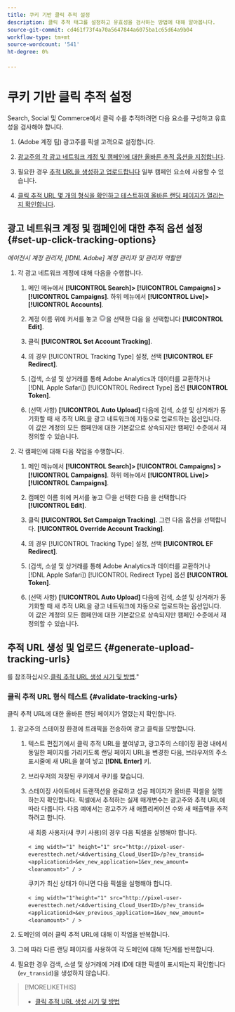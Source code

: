 ```yaml
---
title: 쿠키 기반 클릭 추적 설정
description: 클릭 추적 태그를 설정하고 유효성을 검사하는 방법에 대해 알아봅니다.
source-git-commit: cd461f73f4a70a5647844a6075ba1c65d64a9b04
workflow-type: tm+mt
source-wordcount: '541'
ht-degree: 0%

---
```


# 쿠키 기반 클릭 추적 설정

Search, Social 및 Commerce에서 클릭 수를 추적하려면 다음 요소를 구성하고 유효성을 검사해야 합니다.

1. (Adobe 계정 팀) 광고주를 픽셀 고객으로 설정합니다.

1. [광고주의 각 광고 네트워크 계정 및 캠페인에 대한 올바른 추적 옵션을 지정합니다](#set-up-click-tracking-options).

1. 필요한 경우 [추적 URL을 생성하고 업로드합니다](#generate-upload-tracking-urls) 일부 캠페인 요소에 사용할 수 있습니다.

1. [클릭 추적 URL 몇 개의 형식을 확인하고 테스트하여 올바른 랜딩 페이지가 열리는지 확인합니다](#validate-tracking-urls).

## 광고 네트워크 계정 및 캠페인에 대한 추적 옵션 설정 {#set-up-click-tracking-options}

*에이전시 계정 관리자, [!DNL Adobe] 계정 관리자 및 관리자 역할만*

1. 각 광고 네트워크 계정에 대해 다음을 수행합니다.

   1. 메인 메뉴에서 **[!UICONTROL Search]> [!UICONTROL Campaigns] >[!UICONTROL Campaigns]**. 하위 메뉴에서 **[!UICONTROL Live]>[!UICONTROL Accounts]**.

   1. 계정 이름 위에 커서를 놓고 ![메뉴 아이콘](/help/search-social-commerce/assets/arrow-dropdown-menu.png "메뉴 아이콘")을 선택한 다음 을 선택합니다 **[!UICONTROL Edit]**.

   1. 클릭 **[!UICONTROL Set Account Tracking]**.

   1. 의 경우 [!UICONTROL Tracking Type] 설정, 선택 **[!UICONTROL EF Redirect]**.

   1. (검색, 소셜 및 상거래를 통해 Adobe Analytics과 데이터를 교환하거나 [!DNL Apple Safari]) [!UICONTROL Redirect Type] 옵션 **[!UICONTROL Token]**.

   1. (선택 사항) **[!UICONTROL Auto Upload]** 다음에 검색, 소셜 및 상거래가 동기화할 때 새 추적 URL을 광고 네트워크에 자동으로 업로드하는 옵션입니다. 이 값은 계정의 모든 캠페인에 대한 기본값으로 상속되지만 캠페인 수준에서 재정의할 수 있습니다.

1. 각 캠페인에 대해 다음 작업을 수행합니다.

   1. 메인 메뉴에서 **[!UICONTROL Search]> [!UICONTROL Campaigns] >[!UICONTROL Campaigns]**. 하위 메뉴에서 **[!UICONTROL Live]>[!UICONTROL Campaigns]**.

   1. 캠페인 이름 위에 커서를 놓고 ![메뉴 아이콘](/help/search-social-commerce/assets/arrow-dropdown-menu.png "메뉴 아이콘")을 선택한 다음 을 선택합니다 **[!UICONTROL Edit]**.

   1. 클릭 **[!UICONTROL Set Campaign Tracking]**. 그런 다음 옵션을 선택합니다. **[!UICONTROL Override Account Tracking]**.

   1. 의 경우 [!UICONTROL Tracking Type] 설정, 선택 **[!UICONTROL EF Redirect]**.

   1. (검색, 소셜 및 상거래를 통해 Adobe Analytics과 데이터를 교환하거나 [!DNL Apple Safari]) [!UICONTROL Redirect Type] 옵션 **[!UICONTROL Token]**.

   1. (선택 사항) **[!UICONTROL Auto Upload]** 다음에 검색, 소셜 및 상거래가 동기화할 때 새 추적 URL을 광고 네트워크에 자동으로 업로드하는 옵션입니다. 이 값은 계정의 모든 캠페인에 대한 기본값으로 상속되지만 캠페인 수준에서 재정의할 수 있습니다.

## 추적 URL 생성 및 업로드 {#generate-upload-tracking-urls}

를 참조하십시오.[클릭 추적 URL 생성 시기 및 방법](/help/search-social-commerce/tracking/click-tracking-ways-to-generate.md).&quot;

### 클릭 추적 URL 형식 테스트 {#validate-tracking-urls}

클릭 추적 URL에 대한 올바른 랜딩 페이지가 열렸는지 확인합니다.

1. 광고주의 스테이징 환경에 트래픽을 전송하여 광고 클릭을 모방합니다.

   1. 텍스트 편집기에서 클릭 추적 URL을 붙여넣고, 광고주의 스테이징 환경 내에서 동일한 페이지를 가리키도록 랜딩 페이지 URL을 변경한 다음, 브라우저의 주소 표시줄에 새 URL을 붙여 넣고 **[!DNL Enter]** 키.

   1. 브라우저의 저장된 쿠키에서 쿠키를 찾습니다.

   1. 스테이징 사이트에서 트랜잭션을 완료하고 성공 페이지가 올바른 픽셀을 실행하는지 확인합니다. 픽셀에서 추적하는 실제 매개변수는 광고주와 추적 URL에 따라 다릅니다. 다음 예에서는 광고주가 새 애플리케이션 수와 새 매출액을 추적하려고 합니다.

      새 최종 사용자(새 쿠키 사용)의 경우 다음 픽셀을 실행해야 합니다.

      `< img width="1" height="1" src="http://pixel-user-everesttech.net/<Advertising_Cloud_UserID>/p?ev_transid=<applicationid>&ev_new_application=1&ev_new_amount=<loanamount>" / >`

      쿠키가 최신 상태가 아니면 다음 픽셀을 실행해야 합니다.

      `< img width="1"height="1" src="http://pixel-user-everesttech.net/<Advertising_Cloud_UserID>/p?ev_transid=<applicationid>&ev_previous_application=1&ev_new_amount=<loanamount>" / >`


1. 도메인의 여러 클릭 추적 URL에 대해 이 작업을 반복합니다.

1. 그에 따라 다른 랜딩 페이지를 사용하여 각 도메인에 대해 1단계를 반복합니다.

1. 필요한 경우 검색, 소셜 및 상거래에 거래 ID에 대한 픽셀이 표시되는지 확인합니다(`ev_transid`)을 생성하지 않습니다.

>[!MORELIKETHIS]
>
>* [클릭 추적 URL 생성 시기 및 방법](/help/search-social-commerce/tracking/click-tracking-ways-to-generate.md)


